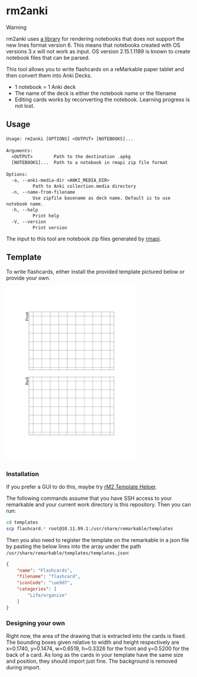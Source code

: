 # rm2anki

> [!WARNING]
> rm2anki uses [a library](https://github.com/ax3l/lines-are-rusty) for rendering notebooks that does not support the new lines format version 6.
> This means that notebooks created with OS versions 3.x will not work as input.
> OS version 2.15.1.1189 is known to create notebook files that can be parsed.

This tool allows you to write flashcards on a reMarkable paper tablet and then convert them into Anki Decks.

* 1 notebook = 1 Anki deck
* The name of the deck is either the notebook name or the filename
* Editing cards works by reconverting the notebook. Learning progress is not lost.


## Usage

```
Usage: rm2anki [OPTIONS] <OUTPUT> [NOTEBOOKS]...

Arguments:
  <OUTPUT>        Path to the destination .apkg
  [NOTEBOOKS]...  Path to a notebook in rmapi zip file format

Options:
  -a, --anki-media-dir <ANKI_MEDIA_DIR>
          Path to Anki collection.media directory
  -n, --name-from-filename
          Use zipfile basename as deck name. Default is to use notebook name.
  -h, --help
          Print help
  -V, --version
          Print version
```

The input to this tool are notebook zip files generated by [rmapi](https://github.com/juruen/rmapi).

## Template
To write flashcards, either install the provided template pictured below or provide your own.

<img src="./template/flashcard.png" style="width: 40ch;">

### Installation

If you prefer a GUI to do this, maybe try [rM2 Template Helper](https://www.freeremarkabletools.com/).

The following commands assume that you have SSH access to your remarkable and your current work directory is this repository.
Then you can run:

```sh
cd templates
scp flashcard.* root@10.11.99.1:/usr/share/remarkable/templates
```

Then you also need to register the template on the remarkable in a json file by pasting the below lines into the array under the path `/usr/share/remarkable/templates/templates.json`:

```json
{
    "name": "Flashcards",
    "filename": "flashcard",
    "iconCode": "\ue9d7",
    "categories": [
        "Life/organize"
    ]
}
```

### Designing your own

Right now, the area of the drawing that is extracted into the cards is fixed.
The bounding boxes given relative to width and height respectively are x=0.1740, y=0.1474, w=0.6519, h=0.3326 for the front and y=0.5200 for the back of a card.
As long as the cards in your template have the same size and position, they should import just fine.
The background is removed during import.
